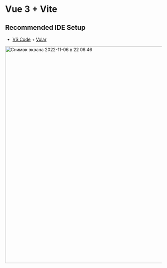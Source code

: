 # Vue 3 + Vite

## Recommended IDE Setup

- [VS Code](https://code.visualstudio.com/) + [Volar](https://marketplace.visualstudio.com/items?itemName=Vue.volar)

<img width="699" alt="Снимок экрана 2022-11-06 в 22 06 46" src="https://user-images.githubusercontent.com/94958079/200190086-36d0c3b6-19a3-4182-ad68-d238e3ec7244.png">
